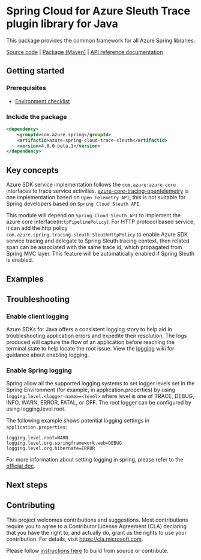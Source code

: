 # Spring Cloud for Azure Sleuth Trace plugin library for Java
This package provides the common framework for all Azure Spring libraries.

[Source code][src] | [Package (Maven)][package] | [API reference documentation][refdocs]

## Getting started

### Prerequisites
- [Environment checklist][environment_checklist]

### Include the package
[//]: # ({x-version-update-start;com.azure.spring:azure-spring-cloud-trace-sleuth;current})
```xml
<dependency>
    <groupId>com.azure.spring</groupId>
    <artifactId>azure-spring-cloud-trace-sleuth</artifactId>
    <version>4.0.0-beta.1</version>
</dependency>
```
[//]: # ({x-version-update-end})

## Key concepts
Azure SDK service implementation follows the `com.azure:azure-core` interfaces to trace service activities. [azure-core-tracing-opentelemetry](https://github.com/Azure/azure-sdk-for-java/tree/main/sdk/core/azure-core-tracing-opentelemetry) is one implementation based on `Open Telemetry API`, this is not suitable for Spring developers based on `Spring Cloud Sleuth API`.

This module will depend on `Spring Cloud Sleuth API` to implement the azure core interface(`HttpPipelinePolicy`). For HTTP protocol based service, it can add the http policy `com.azure.spring.tracing.sleuth.SleuthHttpPolicy` to enable Azure SDK service tracing and delegate to Spring Sleuth tracing context, then related span can be associated with the same trace id, which propagated from Spring MVC layer. This feature will be automatically enabled if Spring Sleuth is enabled. 

## Examples

## Troubleshooting
### Enable client logging
Azure SDKs for Java offers a consistent logging story to help aid in troubleshooting application errors and expedite their resolution. The logs produced will capture the flow of an application before reaching the terminal state to help locate the root issue. View the [logging][logging] wiki for guidance about enabling logging.

### Enable Spring logging
Spring allow all the supported logging systems to set logger levels set in the Spring Environment (for example, in application.properties) by using `logging.level.<logger-name>=<level>` where level is one of TRACE, DEBUG, INFO, WARN, ERROR, FATAL, or OFF. The root logger can be configured by using logging.level.root.

The following example shows potential logging settings in `application.properties`:

```properties
logging.level.root=WARN
logging.level.org.springframework.web=DEBUG
logging.level.org.hibernate=ERROR
```

For more information about setting logging in spring, please refer to the [official doc][logging_doc].
 

## Next steps


## Contributing
This project welcomes contributions and suggestions.  Most contributions require you to agree to a Contributor License Agreement (CLA) declaring that you have the right to, and actually do, grant us the rights to use your contribution. For details, visit https://cla.microsoft.com.

Please follow [instructions here][contributing_md] to build from source or contribute.

<!-- Link -->
[src]: https://github.com/Azure/azure-sdk-for-java/tree/1633e7abbcf14de6d9d504a3c88b5c66e7aab360/sdk/spring/azure-spring-cloud-context/src
[package]: https://mvnrepository.com/artifact/com.azure.spring/azure-spring-cloud-context
[refdocs]: https://azure.github.io/azure-sdk-for-java/springcloud.html#azure-spring-cloud-context
[logging]: https://github.com/Azure/azure-sdk-for-java/wiki/Logging-with-Azure-SDK#use-logback-logging-framework-in-a-spring-boot-application
[logging_doc]: https://docs.spring.io/spring-boot/docs/current/reference/html/features.html#boot-features-logging
[contributing_md]: https://github.com/Azure/azure-sdk-for-java/tree/main/sdk/spring/CONTRIBUTING.md
[environment_checklist]: https://github.com/Azure/azure-sdk-for-java/blob/main/sdk/spring/ENVIRONMENT_CHECKLIST.md#ready-to-run-checklist
